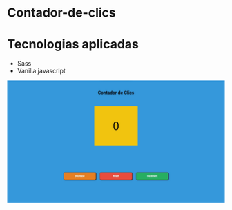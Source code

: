 # Contador-de-clics

# Tecnologias aplicadas
- Sass
- Vanilla javascript

![Proyecto contador de clics](./src/img/screenshot.jpg)